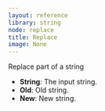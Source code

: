 ```yaml
---
layout: reference
library: string
node: replace
title: Replace
image: None
---
```

Replace part of a string

* **String**: The input string.
* **Old**: Old string.
* **New**: New string.
